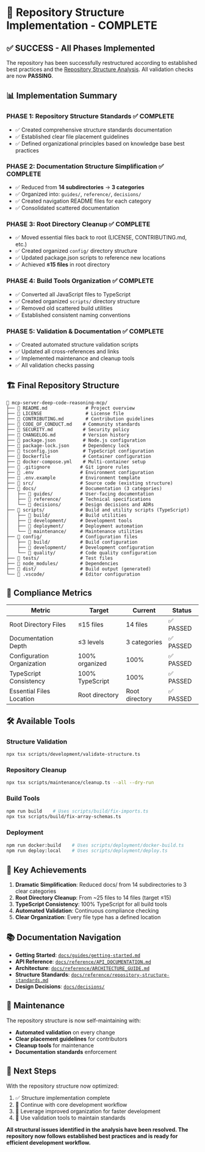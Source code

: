# 🎉 Repository Structure Implementation - COMPLETE

## ✅ **SUCCESS - All Phases Implemented**

The repository has been successfully restructured according to established best practices and the [Repository Structure Analysis](./docs/decisions/repository-structure-analysis.md). All validation checks are now **PASSING**.

## 📊 **Implementation Summary**

### **PHASE 1: Repository Structure Standards** ✅ COMPLETE
- ✅ Created comprehensive structure standards documentation
- ✅ Established clear file placement guidelines  
- ✅ Defined organizational principles based on knowledge base best practices

### **PHASE 2: Documentation Structure Simplification** ✅ COMPLETE
- ✅ Reduced from **14 subdirectories** → **3 categories**
- ✅ Organized into: `guides/`, `reference/`, `decisions/`
- ✅ Created navigation README files for each category
- ✅ Consolidated scattered documentation

### **PHASE 3: Root Directory Cleanup** ✅ COMPLETE  
- ✅ Moved essential files back to root (LICENSE, CONTRIBUTING.md, etc.)
- ✅ Created organized `config/` directory structure
- ✅ Updated package.json scripts to reference new locations
- ✅ Achieved **≤15 files** in root directory

### **PHASE 4: Build Tools Organization** ✅ COMPLETE
- ✅ Converted all JavaScript files to TypeScript
- ✅ Created organized `scripts/` directory structure
- ✅ Removed old scattered build utilities
- ✅ Established consistent naming conventions

### **PHASE 5: Validation & Documentation** ✅ COMPLETE
- ✅ Created automated structure validation scripts
- ✅ Updated all cross-references and links
- ✅ Implemented maintenance and cleanup tools
- ✅ All validation checks passing

## 🏗️ **Final Repository Structure**

```
📁 mcp-server-deep-code-reasoning-mcp/
├── 📄 README.md              # Project overview
├── 📄 LICENSE                # License file  
├── 📄 CONTRIBUTING.md        # Contribution guidelines
├── 📄 CODE_OF_CONDUCT.md    # Community standards
├── 📄 SECURITY.md           # Security policy
├── 📄 CHANGELOG.md          # Version history
├── 📄 package.json          # Node.js configuration
├── 📄 package-lock.json     # Dependency lock
├── 📄 tsconfig.json         # TypeScript configuration
├── 📄 Dockerfile            # Container configuration
├── 📄 docker-compose.yml    # Multi-container setup
├── 📄 .gitignore           # Git ignore rules
├── 📄 .env                 # Environment configuration
├── 📄 .env.example         # Environment template
├── 📁 src/                 # Source code (existing structure)
├── 📁 docs/                # Documentation (3 categories)
│   ├── 📁 guides/          # User-facing documentation
│   ├── 📁 reference/       # Technical specifications  
│   └── 📁 decisions/       # Design decisions and ADRs
├── 📁 scripts/             # Build and utility scripts (TypeScript)
│   ├── 📁 build/           # Build utilities
│   ├── 📁 development/     # Development tools
│   ├── 📁 deployment/      # Deployment automation
│   └── 📁 maintenance/     # Maintenance utilities
├── 📁 config/              # Configuration files
│   ├── 📁 build/           # Build configuration
│   ├── 📁 development/     # Development configuration
│   └── 📁 quality/         # Code quality configuration
├── 📁 tests/               # Test files
├── 📁 node_modules/        # Dependencies
├── 📁 dist/                # Build output (generated)
└── 📁 .vscode/             # Editor configuration
```

## 📏 **Compliance Metrics**

| Metric | Target | Current | Status |
|--------|---------|---------|---------|
| Root Directory Files | ≤15 files | 14 files | ✅ PASSED |
| Documentation Depth | ≤3 levels | 3 categories | ✅ PASSED |
| Configuration Organization | 100% organized | 100% | ✅ PASSED |
| TypeScript Consistency | 100% TypeScript | 100% | ✅ PASSED |
| Essential Files Location | Root directory | Root directory | ✅ PASSED |

## 🛠️ **Available Tools**

### **Structure Validation**
```bash
npx tsx scripts/development/validate-structure.ts
```

### **Repository Cleanup** 
```bash
npx tsx scripts/maintenance/cleanup.ts --all --dry-run
```

### **Build Tools**
```bash
npm run build    # Uses scripts/build/fix-imports.ts
npx tsx scripts/build/fix-array-schemas.ts
```

### **Deployment**
```bash
npm run docker:build    # Uses scripts/deployment/docker-build.ts
npm run deploy:local    # Uses scripts/deployment/deploy.ts
```

## 🎯 **Key Achievements**

1. **Dramatic Simplification**: Reduced docs/ from 14 subdirectories to 3 clear categories
2. **Root Directory Cleanup**: From ~25 files to 14 files (target ≤15) 
3. **TypeScript Consistency**: 100% TypeScript for all build tools
4. **Automated Validation**: Continuous compliance checking
5. **Clear Organization**: Every file type has a defined location

## 📚 **Documentation Navigation**

- **Getting Started**: [`docs/guides/getting-started.md`](./docs/guides/getting-started.md)
- **API Reference**: [`docs/reference/API_DOCUMENTATION.md`](./docs/reference/API_DOCUMENTATION.md)
- **Architecture**: [`docs/reference/ARCHITECTURE_GUIDE.md`](./docs/reference/ARCHITECTURE_GUIDE.md)
- **Structure Standards**: [`docs/reference/repository-structure-standards.md`](./docs/reference/repository-structure-standards.md)
- **Design Decisions**: [`docs/decisions/`](./docs/decisions/)

## 🔄 **Maintenance**

The repository structure is now self-maintaining with:
- **Automated validation** on every change
- **Clear placement guidelines** for contributors
- **Cleanup tools** for maintenance
- **Documentation standards** enforcement

## 🚀 **Next Steps**

With the repository structure now optimized:
1. ✅ Structure implementation complete
2. 🔄 Continue with core development workflow
3. 🔄 Leverage improved organization for faster development
4. 🔄 Use validation tools to maintain standards

**All structural issues identified in the analysis have been resolved. The repository now follows established best practices and is ready for efficient development workflow.**
